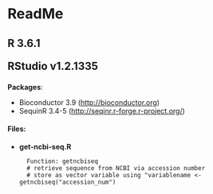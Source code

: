 # ReadMe

<h2> R 3.6.1

RStudio v1.2.1335 </h2>

**Packages**:

* Bioconductor 3.9 (http://bioconductor.org)
* SequinR 3.4-5 (http://seqinr.r-forge.r-project.org/)


<h4>Files:</h4>

* **get-ncbi-seq.R**

		Function: getncbiseq
		# retrieve sequence from NCBI via accession number
		# store as vector variable using "variablename <- getncbiseq("accession_num")
